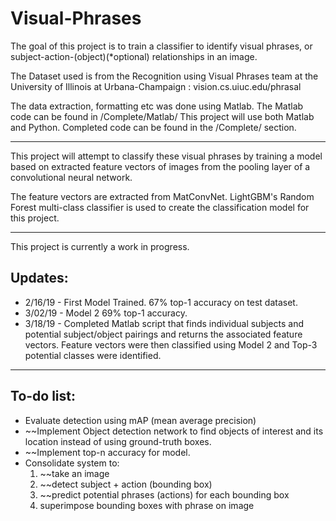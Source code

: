 # Visual-Phrases

The goal of this project is to train a classifier to identify visual phrases, or subject-action-(object)(*optional) relationships in an image.

The Dataset used is from the Recognition using Visual Phrases team at the University of Illinois at Urbana-Champaign : vision.cs.uiuc.edu/phrasal

The data extraction, formatting etc was done using Matlab. The Matlab code can be found in /Complete/Matlab/
This project will use both Matlab and Python. Completed code can be found in the /Complete/ section.  

___
This project will attempt to classify these visual phrases by training a model based 
on extracted feature vectors of images from the pooling layer of a convolutional neural network.

The feature vectors are extracted from MatConvNet.
LightGBM's Random Forest multi-class classifier is used to create the classification model for this project.
___
This project is currently a work in progress.

## Updates: 
- 2/16/19 - First Model Trained. 67% top-1 accuracy on test dataset.
- 3/02/19 - Model 2 69% top-1 accuracy.
- 3/18/19 - Completed Matlab script that finds individual subjects and potential subject/object 
	    pairings and returns the associated feature vectors.
	    Feature vectors were then classified using Model 2 and Top-3 potential classes were identified.
	    

___

## To-do list: 
- Evaluate detection using mAP (mean average precision) 
- ~~Implement Object detection network to find objects of interest and its location instead of using ground-truth boxes.
- ~~Implement top-n accuracy for model. 
- Consolidate system to:
	1) ~~take an image
	2) ~~detect subject + action (bounding box) 
	3) ~~predict potential phrases (actions) for each bounding box
	4) superimpose bounding boxes with phrase on image

